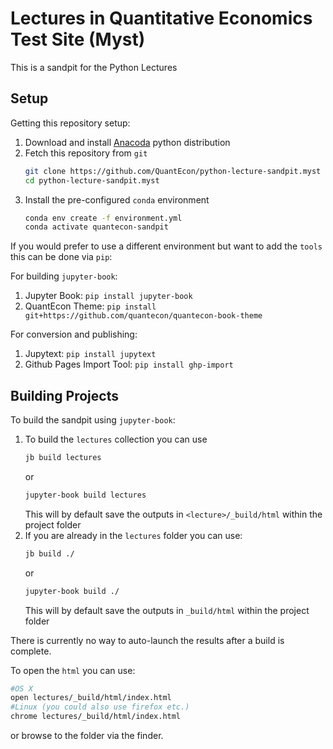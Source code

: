 
# Lectures in Quantitative Economics Test Site (Myst)

This is a sandpit for the Python Lectures

## Setup

Getting this repository setup:

1. Download and install [Anacoda](https://www.anaconda.com/distribution/) python distribution
2. Fetch this repository from `git`
   ```bash
   git clone https://github.com/QuantEcon/python-lecture-sandpit.myst
   cd python-lecture-sandpit.myst
   ```
3. Install the pre-configured `conda` environment
   ```bash
   conda env create -f environment.yml
   conda activate quantecon-sandpit
   ```

If you would prefer to use a different environment but want to add the `tools` this can be done
via `pip`:

For building `jupyter-book`:

1. Jupyter Book: `pip install jupyter-book`
2. QuantEcon Theme: `pip install git+https://github.com/quantecon/quantecon-book-theme`

For conversion and publishing:

1. Jupytext: `pip install jupytext`
2. Github Pages Import Tool: `pip install ghp-import`


## Building Projects

To build the sandpit using `jupyter-book`:

1. To build the `lectures` collection you can use
   ```bash
   jb build lectures
   ```
   or
   ```bash
   jupyter-book build lectures
   ```
   This will by default save the outputs in `<lecture>/_build/html` within the project folder
2. If you are already in the `lectures` folder you can use:
   ```bash
   jb build ./
   ```
   or
   ```bash
   jupyter-book build ./
   ```
   This will by default save the outputs in `_build/html` within the project folder

There is currently no way to auto-launch the results after a build is complete.

To open the `html` you can use:

```bash
#OS X
open lectures/_build/html/index.html
#Linux (you could also use firefox etc.)
chrome lectures/_build/html/index.html
```

or browse to the folder via the finder.

